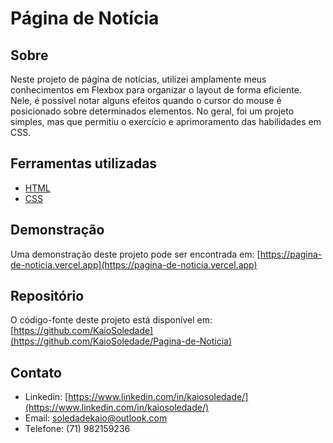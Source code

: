 # Página de Notícia

## Sobre
Neste projeto de página de notícias, utilizei amplamente meus conhecimentos em Flexbox para organizar o layout de forma eficiente. Nele, é possível notar alguns efeitos quando o cursor do mouse é posicionado sobre determinados elementos. No geral, foi um projeto simples, mas que permitiu o exercício e aprimoramento das habilidades em CSS.

## Ferramentas utilizadas

- [HTML](https://developer.mozilla.org/pt-BR/docs/Web/HTML)
- [CSS](https://developer.mozilla.org/pt-BR/docs/Web/CSS)

## Demonstração

Uma demonstração deste projeto pode ser encontrada em: [https://pagina-de-noticia.vercel.app](https://pagina-de-noticia.vercel.app)

## Repositório

O código-fonte deste projeto está disponível em: [https://github.com/KaioSoledade](https://github.com/KaioSoledade/Pagina-de-Noticia)

## Contato

- Linkedin: [https://www.linkedin.com/in/kaiosoledade/](https://www.linkedin.com/in/kaiosoledade/)
- Email: soledadekaio@outlook.com
- Telefone: (71) 982159236
